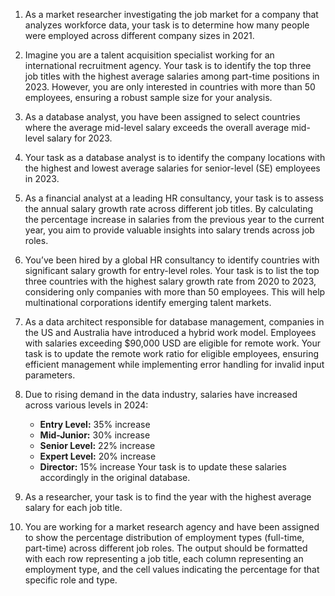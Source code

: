 1. As a market researcher investigating the job market for a company that analyzes workforce data, your task is to determine how many people were employed across different company sizes in 2021.

2. Imagine you are a talent acquisition specialist working for an international recruitment agency. Your task is to identify the top three job titles with the highest average salaries among part-time positions in 2023. However, you are only interested in countries with more than 50 employees, ensuring a robust sample size for your analysis.

3. As a database analyst, you have been assigned to select countries where the average mid-level salary exceeds the overall average mid-level salary for 2023.

4. Your task as a database analyst is to identify the company locations with the highest and lowest average salaries for senior-level (SE) employees in 2023.

5. As a financial analyst at a leading HR consultancy, your task is to assess the annual salary growth rate across different job titles. By calculating the percentage increase in salaries from the previous year to the current year, you aim to provide valuable insights into salary trends across job roles.

6. You’ve been hired by a global HR consultancy to identify countries with significant salary growth for entry-level roles. Your task is to list the top three countries with the highest salary growth rate from 2020 to 2023, considering only companies with more than 50 employees. This will help multinational corporations identify emerging talent markets.

7. As a data architect responsible for database management, companies in the US and Australia have introduced a hybrid work model. Employees with salaries exceeding $90,000 USD are eligible for remote work. Your task is to update the remote work ratio for eligible employees, ensuring efficient management while implementing error handling for invalid input parameters.

8. Due to rising demand in the data industry, salaries have increased across various levels in 2024:
	- **Entry Level:** 35% increase
	- **Mid-Junior:** 30% increase
	- **Senior Level:** 22% increase
	- **Expert Level:** 20% increase
	- **Director:** 15% increase
	Your task is to update these salaries accordingly in the original database.

9. As a researcher, your task is to find the year with the highest average salary for each job title.

10. You are working for a market research agency and have been assigned to show the percentage distribution of employment types (full-time, part-time) across different job roles. The output should be formatted with each row representing a job title, each column representing an employment type, and the cell values indicating the percentage for that specific role and type.